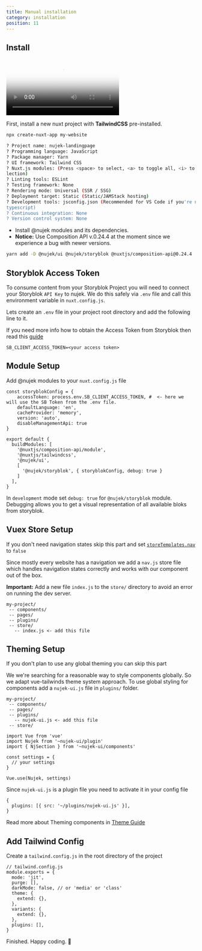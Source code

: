 ```yaml
---
title: Manual installation
category: installation
position: 11
---
```


## Install



<video poster="https://res.cloudinary.com/ddbi0suli/video/upload/v1625376814/nujek/2021-07-03_18-28-04_tmv3zd.jpg" loop playsinline controls>
  <source src="hhttps://res.cloudinary.com/ddbi0suli/video/upload/v1625376814/nujek/2021-07-03_18-28-04_tmv3zd.webm" type="video/webm" />
  <source src="https://res.cloudinary.com/ddbi0suli/video/upload/v1625376814/nujek/2021-07-03_18-28-04_tmv3zd.mp4" type="video/mp4" />
  <source src="https://res.cloudinary.com/ddbi0suli/video/upload/v1625376814/nujek/2021-07-03_18-28-04_tmv3zd.ogv" type="video/ogg" />
</video>

First, install a new nuxt project with **TailwindCSS** pre-installed.

```bash
npx create-nuxt-app my-website

? Project name: nujek-landingpage
? Programming language: JavaScript
? Package manager: Yarn
? UI framework: Tailwind CSS
? Nuxt.js modules: (Press <space> to select, <a> to toggle all, <i> to invert se
lection)
? Linting tools: ESLint
? Testing framework: None
? Rendering mode: Universal (SSR / SSG)
? Deployment target: Static (Static/JAMStack hosting)
? Development tools: jsconfig.json (Recommended for VS Code if you're not using
typescript)
? Continuous integration: None
? Version control system: None
```

* Install @nujek modules and its dependencies. 
* **Notice:** Use Composition API v.0.24.4 at the moment since we experience a bug with newer versions.

```bash
yarn add -D @nujek/ui @nujek/storyblok @nuxtjs/composition-api@0.24.4
```

## Storyblok Access Token 

To consume content from your Storyblok Project you will need to connect your Storyblok `API Key` to nujek. We do this safely via `.env` file and call this environment variable in `nuxt.config.js`.

Lets create an `.env` file in your project root directory and add the following line to it. 

If you need more info how to obtain the Access Token from Storyblok then read this [guide](/connect-storyblok)

```bash[.env]
SB_CLIENT_ACCESS_TOKEN=<your access token>
```

## Module Setup

Add @nujek modules to your `nuxt.config.js` file

```js[nuxt.config.js]
const storyblokConfig = {
    accessToken: process.env.SB_CLIENT_ACCESS_TOKEN, #  <- here we will use the SB Token from the .env file.
    defaultLanguage: 'en',
    cacheProvider: 'memory',
    version: 'auto',
    disableManagementApi: true
}

export default {
  buildModules: [
    '@nuxtjs/composition-api/module',
    '@nuxtjs/tailwindcss',
    '@nujek/ui',
    [
      '@nujek/storyblok', { storyblokConfig, debug: true }
    ]
  ],
}
```

<alert>
In <code>development</code> mode set <code>debug: true</code> for <code>@nujek/storyblok</code> module. Debugging allows you to get a visual representation of all available bloks from storyblok.
</alert>

## Vuex Store Setup

<alert>If you don't need navigation states skip this part and set <code>[storeTemplates.nav](/guides/options#storetemplatesnav) </code> to <code>false</code></alert>

Since mostly every website has a navigation we add a `nav.js` store file which handles navigation states correctly and works with our [<NjNav>](/nujek-ui/nj-nav) component out of the box. 

**Important:** Add a new file `index.js` to the `store/` directory to avoid an error on running the dev server.

```
my-project/
 -- components/
 -- pages/
 -- plugins/
 -- store/
   -- index.js <- add this file
```

## Theming Setup

<alert>If you don't plan to use any global theming you can skip this part</alert>

We we're searching for a reasonable way to style components globally. So we adapt vue-tailwinds theme system approach. To use global styling for components add a `nujek-ui.js` file in `plugins/` folder.

```
my-project/
 -- components/
 -- pages/
 -- plugins/
   -- nujek-ui.js <- add this file
 -- store/
```

```js[plugins/nujek-ui.js]
import Vue from 'vue'
import Nujek from '~nujek-ui/plugin'
import { NjSection } from '~nujek-ui/components'

const settings = {
  // your settings
}

Vue.use(Nujek, settings)
```

Since `nujek-ui.js` is a plugin file you need to activate it in your config file

```[nuxt.config.js]
{
  plugins: [{ src: '~/plugins/nujek-ui.js' }],
}
```
Read more about Theming components in [Theme Guide](/guides/theme)

## Add Tailwind Config

Create a `tailwind.config.js` in the root directory of the project 

```
// tailwind.config.js
module.exports = {
  mode: 'jit',
  purge: [],
  darkMode: false, // or 'media' or 'class'
  theme: {
    extend: {},
  },
  variants: {
    extend: {},
  },
  plugins: [],
}
```


Finished. Happy coding. 🎉